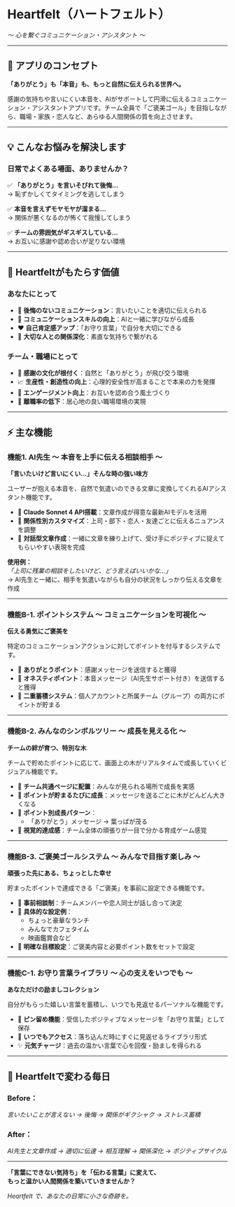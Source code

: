 # **Heartfelt（ハートフェルト）**
*〜 心を繋ぐコミュニケーション・アシスタント 〜*

---

## **🌟 アプリのコンセプト**

**「ありがとう」も「本音」も、もっと自然に伝えられる世界へ。**

感謝の気持ちや言いにくい本音を、AIがサポートして円滑に伝えるコミュニケーション・アシスタントアプリです。チーム全員で「ご褒美ゴール」を目指しながら、職場・家族・恋人など、あらゆる人間関係の質を向上させます。

---

## **💡 こんなお悩みを解決します**

### **日常でよくある場面、ありませんか？**

✅ **「ありがとう」を言いそびれて後悔...**  
→ 恥ずかしくてタイミングを逃してしまう

✅ **本音を言えずモヤモヤが溜まる...**  
→ 関係が悪くなるのが怖くて我慢してしまう

✅ **チームの雰囲気がギスギスしている...**  
→ お互いに感謝や認め合いが足りない環境

---

## **🎯 Heartfeltがもたらす価値**

### **あなたにとって**
- 💬 **後悔のないコミュニケーション**：言いたいことを適切に伝えられる
- 🌱 **コミュニケーションスキルの向上**：AIと一緒に学びながら成長
- ❤️ **自己肯定感アップ**：「お守り言葉」で自分を大切にできる
- 🤝 **大切な人との関係深化**：素直な気持ちで繋がれる

### **チーム・職場にとって**
- 🌸 **感謝の文化が根付く**：自然と「ありがとう」が飛び交う環境
- 📈 **生産性・創造性の向上**：心理的安全性が高まることで本来の力を発揮
- 👥 **エンゲージメント向上**：お互いを認め合う風土づくり
- 🔄 **離職率の低下**：居心地の良い職場環境の実現

---

## **⚡ 主な機能**

### **機能1. AI先生 〜 本音を上手に伝える相談相手 〜**
**「言いたいけど言いにくい...」そんな時の強い味方**

ユーザーが抱える本音を、自然で気遣いのできる文章に変換してくれるAIアシスタント機能です。

- 🤖 **Claude Sonnet 4 API搭載**：文章作成が得意な最新AIモデルを活用
- 👔 **関係性別カスタマイズ**：上司・部下・恋人・友達ごとに伝えるニュアンスを調整
- 💬 **対話型文章作成**：一緒に文章を練り上げて、受け手にポジティブに捉えてもらいやすい表現を完成

**使用例：**  
*「上司に残業の相談をしたいけど、どう言えばいいかな...」*  
→ AI先生と一緒に、相手を気遣いながらも自分の状況をしっかり伝える文章を作成

---

### **機能B-1. ポイントシステム 〜 コミュニケーションを可視化 〜**
**伝える勇気にご褒美を**

特定のコミュニケーションアクションに対してポイントを付与するシステムです。

- 🌟 **ありがとうポイント**：感謝メッセージを送信すると獲得
- 💎 **オネスティポイント**：本音メッセージ（AI先生サポート付き）を送信すると獲得
- 👥 **二重蓄積システム**：個人アカウントと所属チーム（グループ）の両方にポイントが貯まる

---

### **機能B-2. みんなのシンボルツリー 〜 成長を見える化 〜**
**チームの絆が育つ、特別な木**

チームで貯めたポイントに応じて、画面上の木がリアルタイムで成長していくビジュアル機能です。

- 🌳 **チーム共通ページに配置**：みんなが見られる場所で成長を実感
- 🌱 **ポイントが貯まるたびに成長**：メッセージを送るごとに木がどんどん大きくなる
- 🌸 **ポイント別成長パターン**：
  - 「ありがとう」メッセージ → 葉っぱが茂る
- 🎨 **視覚的達成感**：チーム全体の頑張りが一目で分かる育成ゲーム感覚

---

### **機能B-3. ご褒美ゴールシステム 〜 みんなで目指す楽しみ 〜**
**頑張った先にある、ちょっとした幸せ**

貯まったポイントで達成できる「ご褒美」を事前に設定できる機能です。

- 🎁 **事前相談制**：チームメンバーや恋人同士が話し合って決定
- 🍰 **具体的な設定例**：
  - ちょっと豪華なランチ
  - みんなでカフェタイム
  - 映画鑑賞会など
- 🎯 **明確な目標設定**：ご褒美内容と必要ポイント数をセットで設定

---

### **機能C-1. お守り言葉ライブラリ 〜 心の支えをいつでも 〜**
**あなただけの励ましコレクション**

自分がもらった嬉しい言葉を蓄積し、いつでも見返せるパーソナルな機能です。

- 💌 **ピン留め機能**：受信したポジティブなメッセージを「お守り言葉」として保存
- 🔖 **いつでもアクセス**：落ち込んだ時にすぐに見返せるライブラリ形式
- ✨ **元気チャージ**：過去の温かい言葉で心を回復・励ましを得られる

---

## **🌈 Heartfeltで変わる毎日**

### **Before：** 
*言いたいことが言えない → 後悔 → 関係がギクシャク → ストレス蓄積*

### **After：**
*AI先生と文章作成 → 適切に伝達 → 相互理解 → 関係深化 → ポジティブサイクル*

---

**「言葉にできない気持ち」を「伝わる言葉」に変えて、  
もっと温かい人間関係を築いていきませんか？**

*Heartfelt で、あなたの日常に小さな奇跡を。*